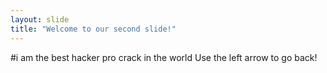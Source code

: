```yaml
---
layout: slide
title: "Welcome to our second slide!"
---
```

#i am the best hacker pro crack in the world
Use the left arrow to go back!
